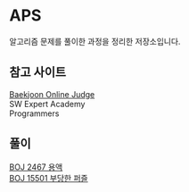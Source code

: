 # APS
알고리즘 문제를 풀이한 과정을 정리한 저장소입니다.

## 참고 사이트
[Baekjoon Online Judge](https://www.acmicpc.net/user/rkddlsgur983)  
SW Expert Academy  
Programmers

## 풀이
[BOJ 2467 용액](https://rh-tn.tistory.com/34)  
[BOJ 15501 부당한 퍼즐](https://rh-tn.tistory.com/40)